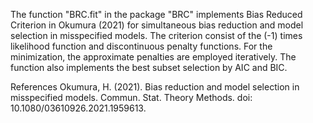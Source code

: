 The function "BRC.fit" in the package "BRC" implements Bias Reduced Criterion in Okumura (2021) for simultaneous bias reduction and model selection in misspecified models. The criterion consist of the (-1) times likelihood function and discontinuous penalty functions. For the minimization, the approximate penalties are employed iteratively. The function also implements the best subset selection by AIC and BIC.

References
Okumura, H. (2021). Bias reduction and model selection in misspecified models. Commun. Stat. Theory Methods. doi: 10.1080/03610926.2021.1959613.
